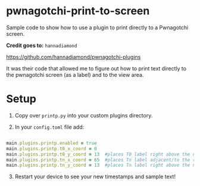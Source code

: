 # pwnagotchi-print-to-screen
Sample code to show how to use a plugin to print directly to a Pwnagotchi screen.


__Credit goes to:__  ```hannadiamond```

https://github.com/hannadiamond/pwnagotchi-plugins

It was their code that allowed me to figure out how to print text directly to the pwnagotchi screen (as a label) and to the view area.

# Setup

1) Copy over ```printp.py``` into your custom plugins directory.

2) In your ```config.toml``` file add:

```ruby

main.plugins.printp.enabled = true
main.plugins.printp.t0_x_coord = 0
main.plugins.printp.t0_y_coord = 13  #places T0 label right above the name of pwnagotchi
main.plugins.printp.tn_x_coord = 65  #places Tn label adjacent/to the right of T0 label 
main.plugins.printp.tn_y_coord = 13  #places Tn label right above the name of pwnagotchi

```

3) Restart your device to see your new timestamps and sample text!
